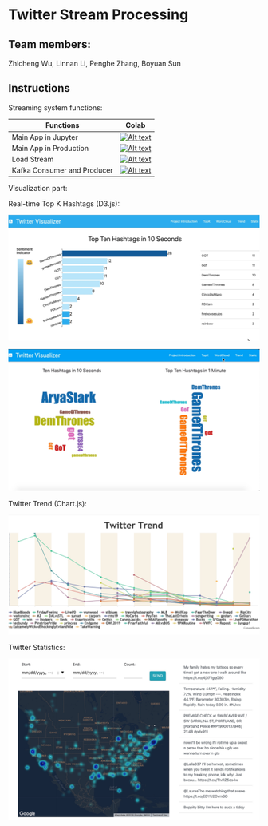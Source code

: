 # Twitter Stream Processing
## Team members:

Zhicheng Wu, Linnan Li, Penghe Zhang, Boyuan Sun



## Instructions

Streaming system functions:

| Functions      | Colab |
| ----------- | ----------- |
| Main App in Jupyter | [![Alt text](https://colab.research.google.com/assets/colab-badge.svg)](https://colab.research.google.com/github/zw2497/Twitter_Stream_Processing/blob/master/TopkAppJupyter.ipynb)       |
| Main App in Production | [![Alt text](https://colab.research.google.com/assets/colab-badge.svg)](https://colab.research.google.com/github/zw2497/Twitter_Stream_Processing/blob/master/TopkAppPy.ipynb)       |
| Load Stream      | [![Alt text](https://colab.research.google.com/assets/colab-badge.svg)](https://colab.research.google.com/github/zw2497/Twitter_Stream_Processing/blob/master/TweepyPush2Kafka.ipynb)       |
| Kafka Consumer and Producer   | [![Alt text](https://colab.research.google.com/assets/colab-badge.svg)](https://colab.research.google.com/github/zw2497/Twitter_Stream_Processing/blob/master/PythonKafka.ipynb)      |


Visualization part:

Real-time Top K Hashtags (D3.js):

![img](./imgs/realtime-hash.jpg)

![wordcloud](./imgs/wordcloud.png)



Twitter Trend (Chart.js):

![trend](./imgs/trend.png)



Twitter Statistics:

![map](./imgs/map.png)
